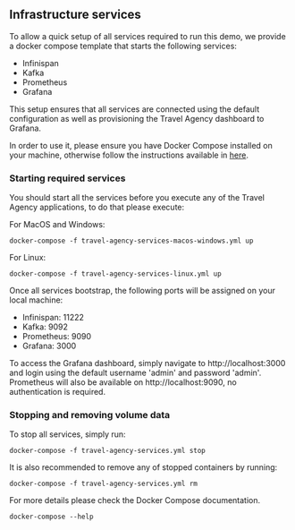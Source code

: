 ## Infrastructure services

To allow a quick setup of all services required to run this demo, we provide a docker compose template that starts the following services:
- Infinispan
- Kafka
- Prometheus
- Grafana

This setup ensures that all services are connected using the default configuration as well as provisioning the Travel Agency dashboard to Grafana.  

In order to use it, please ensure you have Docker Compose installed on your machine, otherwise follow the instructions available
 in [here](https://docs.docker.com/compose/install/).
 
### Starting required services

  You should start all the services before you execute any of the Travel Agency applications, to do that please execute:
  
  For MacOS and Windows:
  
    docker-compose -f travel-agency-services-macos-windows.yml up
  
  For Linux:
  
    docker-compose -f travel-agency-services-linux.yml up
    
  Once all services bootstrap, the following ports will be assigned on your local machine:
  - Infinispan: 11222
  - Kafka: 9092
  - Prometheus: 9090
  - Grafana: 3000
  
To access the Grafana dashboard, simply navigate to http://localhost:3000 and login using the default username 'admin' and password 'admin'.
Prometheus will also be available on http://localhost:9090, no authentication is required. 

### Stopping and removing volume data
  
  To stop all services, simply run:

    docker-compose -f travel-agency-services.yml stop
    
  It is also recommended to remove any of stopped containers by running:
  
    docker-compose -f travel-agency-services.yml rm  
    
  For more details please check the Docker Compose documentation.
  
    docker-compose --help  
  